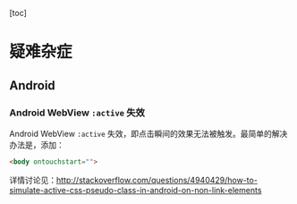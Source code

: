 [toc]

# 疑难杂症

## Android

### Android WebView `:active` 失效

Android WebView `:active` 失效，即点击瞬间的效果无法被触发。最简单的解决办法是，添加：

```html
<body ontouchstart="">
```

详情讨论见：http://stackoverflow.com/questions/4940429/how-to-simulate-active-css-pseudo-class-in-android-on-non-link-elements